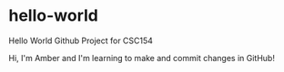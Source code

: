 # hello-world
Hello World Github Project for CSC154

Hi, I'm Amber and I'm learning to make and commit changes in GitHub!
